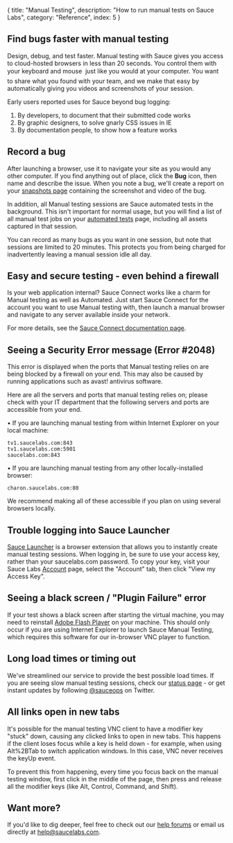{
  title: "Manual Testing",
  description: "How to run manual tests on Sauce Labs",
  category: "Reference",
  index: 5
}

## Find bugs faster with manual testing

Design, debug, and test faster. Manual testing with Sauce gives you access to cloud-hosted browsers in less than 20 seconds. You control them with your keyboard and mouse  just like you would at your computer. You want to share what you found with your team, and we make that easy by automatically giving you videos and screenshots of your session.

Early users reported uses for Sauce beyond bug logging:

  1. By developers, to document that their submitted code works
  2. By graphic designers, to solve gnarly CSS issues in IE
  3. By documentation people, to show how a feature works

## Record a bug

After launching a browser, use it to navigate your site as you would any other computer. If you find anything out of place, click the **Bug** icon, then name and describe the issue. When you note a bug, we'll create a report on your [snapshots page](https://saucelabs.com/snapshots) containing the screenshot and video of the bug.

In addition, all Manual testing sessions are Sauce automated tests in the background. This isn't important for normal usage, but you will find a list of all manual test jobs on your [automated tests](https://saucelabs.com/tests) page, including all assets captured in that session.

You can record as many bugs as you want in one session, but note that sessions are limited to 20 minutes. This protects you from being charged for inadvertently leaving a manual session idle all day.

## Easy and secure testing - even behind a firewall

Is your web application internal? Sauce Connect works like a charm for Manual testing as well as Automated. Just start Sauce Connect for the account you want to use Manual testing with, then launch a manual browser and navigate to any server available inside your network.

For more details, see the [Sauce Connect documentation page](/reference/sauce-connect/).

## Seeing a Security Error message (Error #2048)

This error is displayed when the ports that Manual testing relies on are being blocked by a firewall on your end. This may also be caused by running applications such as avast! antivirus software.

Here are all the servers and ports that manual testing relies on; please check with your IT department that the following servers and ports are accessible from your end.

• If you are launching manual testing from within Internet Explorer on your local machine:


    tv1.saucelabs.com:843
    tv1.saucelabs.com:5901
    saucelabs.com:843


• If you are launching manual testing from any other locally-installed browser:


    charon.saucelabs.com:80


We recommend making all of these accessible if you plan on using several browsers locally.

## Trouble logging into Sauce Launcher

[Sauce Launcher](https://saucelabs.com/downloads) is a browser extension that allows you to instantly create manual testing sessions. When logging in, be sure to use your access key, rather than your saucelabs.com password. To copy your key, visit your Sauce Labs [Account](https://saucelabs.com/account) page, select the "Account" tab, then click "View my Access Key".

## Seeing a black screen / "Plugin Failure" error

If your test shows a black screen after starting the virtual machine, you may need to reinstall [Adobe Flash Player](http://get.adobe.com/flashplayer/) on your machine. This should only occur if you are using Internet Explorer to launch Sauce Manual Testing, which requires this software for our in-browser VNC player to function.

## Long load times or timing out

We've streamlined our service to provide the best possible load times. If you are seeing slow manual testing sessions, check our [status page](http://status.saucelabs.com/) \- or get instant updates by following [@sauceops](https://twitter.com/sauceops) on Twitter.

## All links open in new tabs

It's possible for the manual testing VNC client to have a modifier key "stuck" down, causing any clicked links to open in new tabs. This happens if the client loses focus while a key is held down - for example, when using Alt%2BTab to switch application windows. In this case, VNC never receives the keyUp event.

To prevent this from happening, every time you focus back on the manual testing window, first click in the middle of the page, then press and release all the modifier keys (like Alt, Control, Command, and Shift).

## Want more?

If you'd like to dig deeper, feel free to check out our [help forums](http://support.saucelabs.com/categories/20002728-sauce-scout) or email us directly at [help@saucelabs.com](mailto:help@saucelabs.com).
